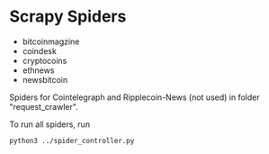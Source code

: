 # Scrapy Spiders

- bitcoinmagzine
- coindesk
- cryptocoins
- ethnews
- newsbitcoin

Spiders for Cointelegraph and Ripplecoin-News (not used) in folder "request_crawler".

To run all spiders, run
```
python3 ../spider_controller.py
```
